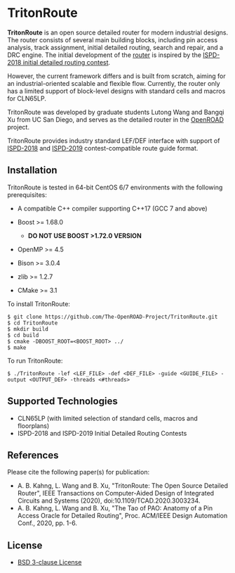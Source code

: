 # TritonRoute
**TritonRoute** is an open source detailed router for modern industrial designs. The router consists of several main building blocks, including pin access analysis, track assignment, initial detailed routing, search and repair, and a DRC engine. The initial development of the [router](https://vlsicad.ucsd.edu/Publications/Conferences/363/c363.pdf) is inspired by the [ISPD-2018 initial detailed routing contest](http://www.ispd.cc/contests/18/). 

However, the current framework differs and is built from scratch, aiming for an industrial-oriented scalable and flexible flow. Currently, the router only has a limited support of block-level designs with standard cells and macros for CLN65LP.

TritonRoute was developed by graduate students Lutong Wang and Bangqi Xu from UC San Diego, and serves as the detailed router in the [OpenROAD](https://theopenroadproject.org/) project. 

TritonRoute provides industry standard LEF/DEF interface with support of [ISPD-2018](http://www.ispd.cc/contests/18/) and [ISPD-2019](http://www.ispd.cc/contests/19/) contest-compatible route guide format.

## Installation ##
TritonRoute is tested in 64-bit CentOS 6/7 environments with the following prerequisites:

* A compatible C++ compiler supporting C++17 (GCC 7 and above)
* Boost >= 1.68.0
  * **DO NOT USE BOOST >1.72.0 VERSION**

* OpenMP >= 4.5
* Bison >= 3.0.4
* zlib >= 1.2.7
* CMake >= 3.1

To install TritonRoute:
```
$ git clone https://github.com/The-OpenROAD-Project/TritonRoute.git
$ cd TritonRoute 
$ mkdir build
$ cd build
$ cmake -DBOOST_ROOT=<BOOST_ROOT> ../
$ make
```

To run TritonRoute: 
```
$ ./TritonRoute -lef <LEF_FILE> -def <DEF_FILE> -guide <GUIDE_FILE> -output <OUTPUT_DEF> -threads <#threads>
```

## Supported Technologies ##
* CLN65LP (with limited selection of standard cells, macros and floorplans)
* ISPD-2018 and ISPD-2019 Initial Detailed Routing Contests 

## References ##
Please cite the following paper(s) for publication:
* A. B. Kahng, L. Wang and B. Xu, "TritonRoute: The Open Source Detailed Router", IEEE Transactions on Computer-Aided Design of Integrated Circuits and Systems (2020), doi:10.1109/TCAD.2020.3003234.
* A. B. Kahng, L. Wang and B. Xu, "The Tao of PAO: Anatomy of a Pin Access Oracle for Detailed Routing", Proc. ACM/IEEE Design Automation Conf., 2020, pp. 1-6.

## License ##
* [BSD 3-clause License](LICENSE) 

